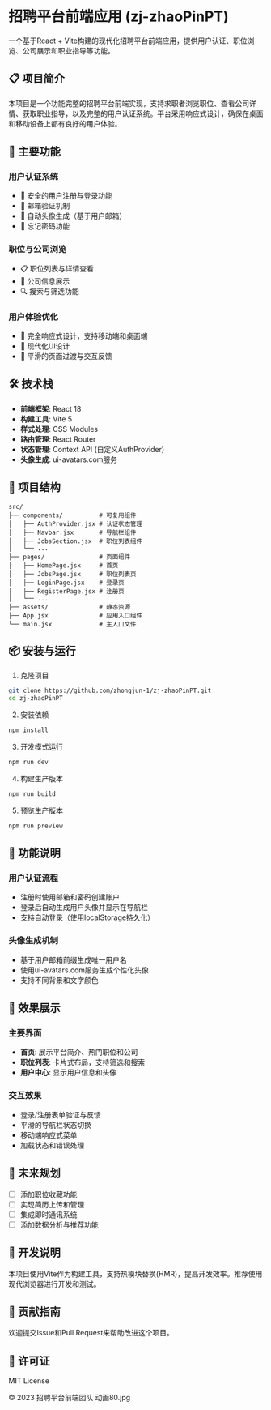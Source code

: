 # 招聘平台前端应用 (zj-zhaoPinPT)

一个基于React + Vite构建的现代化招聘平台前端应用，提供用户认证、职位浏览、公司展示和职业指导等功能。

## 📋 项目简介

本项目是一个功能完整的招聘平台前端实现，支持求职者浏览职位、查看公司详情、获取职业指导，以及完整的用户认证系统。平台采用响应式设计，确保在桌面和移动设备上都有良好的用户体验。

## 🚀 主要功能

### 用户认证系统
- 🔐 安全的用户注册与登录功能
- 📧 邮箱验证机制
- 👤 自动头像生成（基于用户邮箱）
- 🔑 忘记密码功能

### 职位与公司浏览
- 📋 职位列表与详情查看
- 🏢 公司信息展示
- 🔍 搜索与筛选功能

### 用户体验优化
- 📱 完全响应式设计，支持移动端和桌面端
- 🎨 现代化UI设计
- 🔄 平滑的页面过渡与交互反馈

## 🛠️ 技术栈

- **前端框架**: React 18
- **构建工具**: Vite 5
- **样式处理**: CSS Modules
- **路由管理**: React Router
- **状态管理**: Context API (自定义AuthProvider)
- **头像生成**: ui-avatars.com服务

## 📁 项目结构

```
src/
├── components/          # 可复用组件
│   ├── AuthProvider.jsx # 认证状态管理
│   ├── Navbar.jsx       # 导航栏组件
│   ├── JobsSection.jsx  # 职位列表组件
│   └── ...
├── pages/               # 页面组件
│   ├── HomePage.jsx     # 首页
│   ├── JobsPage.jsx     # 职位列表页
│   ├── LoginPage.jsx    # 登录页
│   ├── RegisterPage.jsx # 注册页
│   └── ...
├── assets/              # 静态资源
├── App.jsx              # 应用入口组件
└── main.jsx             # 主入口文件
```

## 📦 安装与运行

1. 克隆项目
```bash
git clone https://github.com/zhongjun-1/zj-zhaoPinPT.git
cd zj-zhaoPinPT
```

2. 安装依赖
```bash
npm install
```

3. 开发模式运行
```bash
npm run dev
```

4. 构建生产版本
```bash
npm run build
```

5. 预览生产版本
```bash
npm run preview
```

## 🔧 功能说明

### 用户认证流程
- 注册时使用邮箱和密码创建账户
- 登录后自动生成用户头像并显示在导航栏
- 支持自动登录（使用localStorage持久化）

### 头像生成机制
- 基于用户邮箱前缀生成唯一用户名
- 使用ui-avatars.com服务生成个性化头像
- 支持不同背景和文字颜色

## 🎨 效果展示

### 主要界面
- **首页**: 展示平台简介、热门职位和公司
- **职位列表**: 卡片式布局，支持筛选和搜索
- **用户中心**: 显示用户信息和头像

### 交互效果
- 登录/注册表单验证与反馈
- 平滑的导航栏状态切换
- 移动端响应式菜单
- 加载状态和错误处理

## 🔮 未来规划
- [ ] 添加职位收藏功能
- [ ] 实现简历上传和管理
- [ ] 集成即时通讯系统
- [ ] 添加数据分析与推荐功能

## 📝 开发说明

本项目使用Vite作为构建工具，支持热模块替换(HMR)，提高开发效率。推荐使用现代浏览器进行开发和测试。

## 🤝 贡献指南
欢迎提交Issue和Pull Request来帮助改进这个项目。

## 📄 许可证
MIT License

© 2023 招聘平台前端团队
动画80.jpg